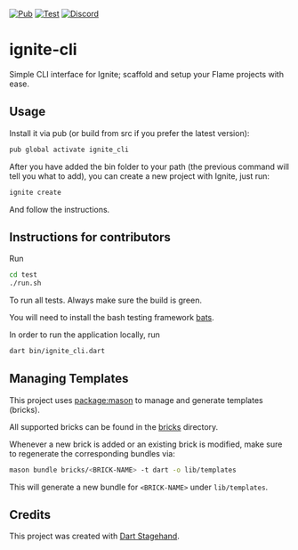 [![Pub](https://img.shields.io/pub/v/ignite_cli.svg?style=popout)](https://pub.dartlang.org/packages/ignite_cli)
[![Test](https://github.com/flame-engine/ignite-cli/workflows/Test/badge.svg?branch=main&event=push)](https://github.com/flame-engine/ignite-cli/actions)
[![Discord](https://img.shields.io/discord/509714518008528896.svg)](https://discord.gg/pxrBmy4)

# ignite-cli

Simple CLI interface for Ignite; scaffold and setup your Flame projects with ease.


## Usage

Install it via pub (or build from src if you prefer the latest version):

```bash
pub global activate ignite_cli
```

After you have added the bin folder to your path (the previous command will tell you what to add),
you can create a new project with Ignite, just run:

```bash
ignite create
```

And follow the instructions.


## Instructions for contributors

Run

```bash
cd test
./run.sh
```

To run all tests. Always make sure the build is green.

You will need to install the bash testing framework [bats](https://bats-core.readthedocs.io/en/stable/installation.html).

In order to run the application locally, run

```bash
dart bin/ignite_cli.dart
```


## Managing Templates

This project uses [package:mason](https://pub.dev/packages/mason) to manage and generate templates (bricks).

All supported bricks can be found in the [bricks](./bricks) directory.

Whenever a new brick is added or an existing brick is modified, make sure to regenerate the corresponding bundles via:

```bash
mason bundle bricks/<BRICK-NAME> -t dart -o lib/templates
```

This will generate a new bundle for `<BRICK-NAME>` under `lib/templates`.


## Credits

This project was created with [Dart Stagehand](https://github.com/dart-lang/stagehand).
